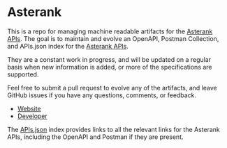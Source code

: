 # AsterankThis is a repo for managing machine readable artifacts for the [Asterank APIs](http://www.asterank.com/). The goal is to maintain and evolve an OpenAPI, Postman Collection, and APIs.json index for the [Asterank APIs](http://www.asterank.com/).They are a constant work in progress, and will be updated on a regular basis when new information is added, or more of the specifications are supported.Feel free to submit a pull request to evolve any of the artifacts, and leave GitHub issues if you have any questions, comments, or feedback.- [Website](http://www.asterank.com/)- [Developer](http://www.asterank.com/)The [APIs.json](https://github.com/api-evangelist/asterank/blob/master/apis.json) index provides links to all the relevant links for the Asterank APIs, including the OpenAPI and Postman if they are present.
